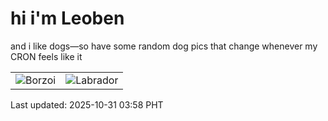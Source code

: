 # hi i'm Leoben

and i like dogs—so have some random dog pics that change whenever my CRON feels like it

|  |  |
|--------|----------|
| ![Borzoi](https://random-dog-vercel.vercel.app/api/random-borzoi?v=1761854329) | ![Labrador](https://random-dog-vercel.vercel.app/api/random-labrador?v=1761854329) |

Last updated: 2025-10-31 03:58 PHT
